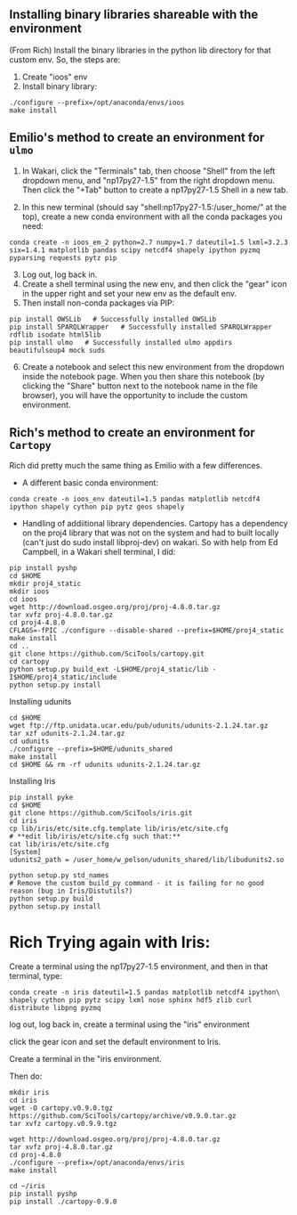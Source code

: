 ## Installing binary libraries shareable with the environment
(From Rich) Install the binary libraries in the python lib directory for that custom env. So, the steps are:

1. Create "ioos" env
2. Install binary library:

```
./configure --prefix=/opt/anaconda/envs/ioos
make install
```

## Emilio's method to create an environment for `ulmo`
1. In Wakari, click the "Terminals" tab, then choose "Shell" from the left dropdown menu, and "np17py27-1.5" from the right dropdown menu.  Then click the "+Tab" button to create a np17py27-1.5 Shell in a new tab.

2. In this new terminal (should say "shell:np17py27-1.5:/user_home/<your username>" at the top), create a new conda environment with all the conda packages you need:
```
conda create -n ioos_em_2 python=2.7 numpy=1.7 dateutil=1.5 lxml=3.2.3 six=1.4.1 matplotlib pandas scipy netcdf4 shapely ipython pyzmq pyparsing requests pytz pip
```
3. Log out, log back in. 
4. Create a shell terminal using the new env, and then click the "gear" icon in the upper right and set your new env as the default env. 
5. Then install non-conda packages via PIP:
```
pip install OWSLib   # Successfully installed OWSLib
pip install SPARQLWrapper   # Successfully installed SPARQLWrapper rdflib isodate html5lib
pip install ulmo   # Successfully installed ulmo appdirs beautifulsoup4 mock suds
```

6. Create a notebook and select this new environment from the dropdown inside the notebook page.   When you then share this notebook (by clicking the "Share" button next to the notebook name in the file browser), you will have the opportunity to include the custom environment.

## Rich's method to create an environment for `Cartopy`
Rich did pretty much the same thing as Emilio with a few differences.  

* A different basic conda environment:

```
conda create -n ioos_env dateutil=1.5 pandas matplotlib netcdf4 ipython shapely cython pip pytz geos shapely
```

* Handling of addiitional library dependencies. 
Cartopy has a dependency on the proj4 library that was not on the system and had to built locally (can't just do sudo install libproj-dev) on wakari.
So with help from Ed Campbell, in a Wakari shell terminal, I did:

```
pip install pyshp
cd $HOME
mkdir proj4_static
mkdir ioos
cd ioos
wget http://download.osgeo.org/proj/proj-4.8.0.tar.gz
tar xvfz proj-4.8.0.tar.gz
cd proj4-4.8.0
CFLAGS=-fPIC ./configure --disable-shared --prefix=$HOME/proj4_static
make install
cd ..
git clone https://github.com/SciTools/cartopy.git
cd cartopy
python setup.py build_ext -L$HOME/proj4_static/lib -I$HOME/proj4_static/include
python setup.py install
```

Installing udunits

```
cd $HOME
wget ftp://ftp.unidata.ucar.edu/pub/udunits/udunits-2.1.24.tar.gz
tar xzf udunits-2.1.24.tar.gz
cd udunits
./configure --prefix=$HOME/udunits_shared
make install
cd $HOME && rm -rf udunits udunits-2.1.24.tar.gz
```

Installing Iris
```
pip install pyke
cd $HOME
git clone https://github.com/SciTools/iris.git
cd iris
cp lib/iris/etc/site.cfg.template lib/iris/etc/site.cfg
# **edit lib/iris/etc/site.cfg such that:**
cat lib/iris/etc/site.cfg
[System]
udunits2_path = /user_home/w_pelson/udunits_shared/lib/libudunits2.so

python setup.py std_names
# Remove the custom build_py command - it is failing for no good reason (bug in Iris/Distutils?)
python setup.py build
python setup.py install
```

# Rich Trying again with Iris:

Create a terminal using the np17py27-1.5 environment, and then in that terminal, type:
```
conda create -n iris dateutil=1.5 pandas matplotlib netcdf4 ipython\
shapely cython pip pytz scipy lxml nose sphinx hdf5 zlib curl distribute libpng pyzmq
```
log out, log back in, create a terminal using the "iris" environment

click the gear icon and set the default environment to Iris.

Create a terminal in the "iris environment. 

Then do:
```
mkdir iris
cd iris
wget -O cartopy.v0.9.0.tgz https://github.com/SciTools/cartopy/archive/v0.9.0.tar.gz
tar xvfz cartopy.v0.9.9.tgz

wget http://download.osgeo.org/proj/proj-4.8.0.tar.gz
tar xvfz proj-4.8.0.tar.gz
cd proj-4.8.0
./configure --prefix=/opt/anaconda/envs/iris
make install

cd ~/iris
pip install pyshp
pip install ./cartopy-0.9.0

```



